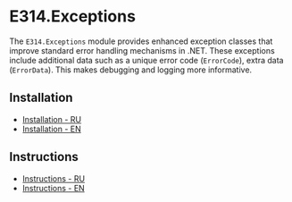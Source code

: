 # E314.Exceptions

The `E314.Exceptions` module provides enhanced exception classes that improve standard error handling mechanisms in .NET. These exceptions include additional data such as a unique error code (`ErrorCode`), extra data (`ErrorData`). This makes debugging and logging more informative.

## Installation

- [Installation - RU](installation-ru.md)
- [Installation - EN](installation-en.md)

## Instructions

- [Instructions - RU](instructions-ru.md)
- [Instructions - EN](instructions-en.md)
